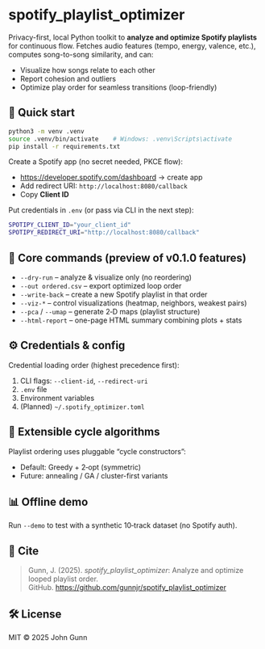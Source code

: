 # spotify_playlist_optimizer

Privacy-first, local Python toolkit to **analyze and optimize Spotify playlists** for continuous flow.
Fetches audio features (tempo, energy, valence, etc.), computes song-to-song similarity, and can:

- Visualize how songs relate to each other
- Report cohesion and outliers
- Optimize play order for seamless transitions (loop-friendly)

## 🧭 Quick start

```bash
python3 -m venv .venv
source .venv/bin/activate    # Windows: .venv\Scripts\activate
pip install -r requirements.txt
```

Create a Spotify app (no secret needed, PKCE flow):

- <https://developer.spotify.com/dashboard> → create app
- Add redirect URI: `http://localhost:8080/callback`
- Copy **Client ID**

Put credentials in `.env` (or pass via CLI in the next step):

```bash
SPOTIPY_CLIENT_ID="your_client_id"
SPOTIPY_REDIRECT_URI="http://localhost:8080/callback"
```

## 🧪 Core commands (preview of v0.1.0 features)

- `--dry-run` – analyze & visualize only (no reordering)
- `--out ordered.csv` – export optimized loop order
- `--write-back` – create a new Spotify playlist in that order
- `--viz-*` – control visualizations (heatmap, neighbors, weakest pairs)
- `--pca` / `--umap` – generate 2‑D maps (playlist structure)
- `--html-report` – one-page HTML summary combining plots + stats

## ⚙️ Credentials & config

Credential loading order (highest precedence first):

1. CLI flags: `--client-id`, `--redirect-uri`
2. `.env` file
3. Environment variables
4. (Planned) `~/.spotify_optimizer.toml`

## 🧩 Extensible cycle algorithms

Playlist ordering uses pluggable “cycle constructors”:

- Default: Greedy + 2‑opt (symmetric)
- Future: annealing / GA / cluster-first variants

## 📊 Offline demo

Run `--demo` to test with a synthetic 10‑track dataset (no Spotify auth).

## 🧾 Cite

> Gunn, J. (2025). *spotify_playlist_optimizer*: Analyze and optimize looped playlist order.  
> GitHub. <https://github.com/gunnjr/spotify_playlist_optimizer>

## 🛠️ License

MIT © 2025 John Gunn

